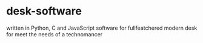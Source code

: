 # desk-software
written in Python, C and JavaScript software for fullfeatchered modern desk for meet the needs of a technomancer
